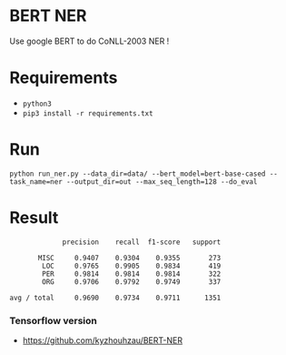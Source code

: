 # BERT NER

Use google BERT to do CoNLL-2003 NER !


# Requirements

-  `python3`
- `pip3 install -r requirements.txt`

# Run

`python run_ner.py --data_dir=data/ --bert_model=bert-base-cased --task_name=ner --output_dir=out --max_seq_length=128 --do_eval`


# Result
```
             precision    recall  f1-score   support

       MISC     0.9407    0.9304    0.9355       273
        LOC     0.9765    0.9905    0.9834       419
        PER     0.9814    0.9814    0.9814       322
        ORG     0.9706    0.9792    0.9749       337

avg / total     0.9690    0.9734    0.9711      1351
```


### Tensorflow version

- https://github.com/kyzhouhzau/BERT-NER